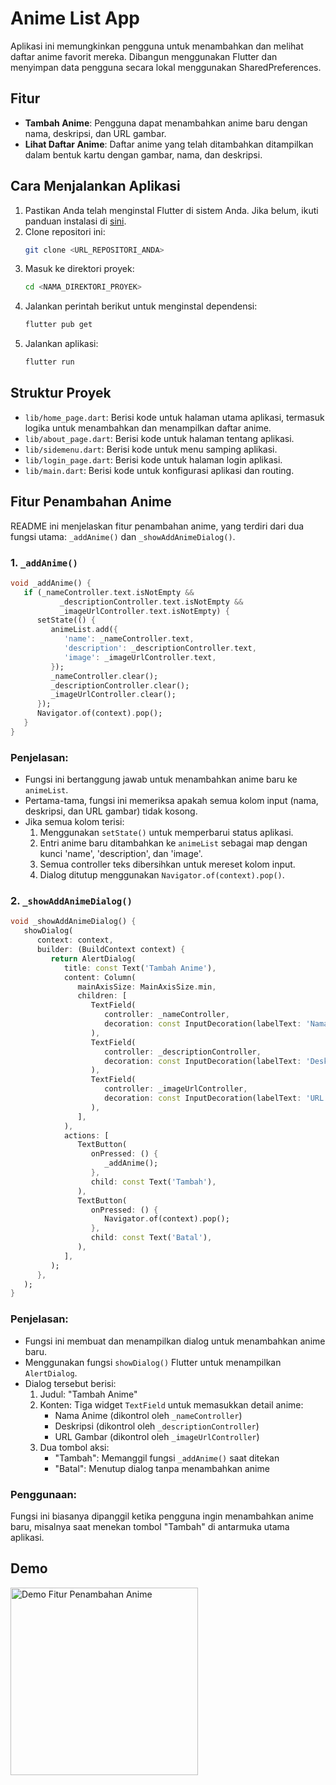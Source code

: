 # Anime List App

Aplikasi ini memungkinkan pengguna untuk menambahkan dan melihat daftar anime favorit mereka. Dibangun menggunakan Flutter dan menyimpan data pengguna secara lokal menggunakan SharedPreferences.

## Fitur

- **Tambah Anime**: Pengguna dapat menambahkan anime baru dengan nama, deskripsi, dan URL gambar.
- **Lihat Daftar Anime**: Daftar anime yang telah ditambahkan ditampilkan dalam bentuk kartu dengan gambar, nama, dan deskripsi.


## Cara Menjalankan Aplikasi

1. Pastikan Anda telah menginstal Flutter di sistem Anda. Jika belum, ikuti panduan instalasi di [sini](https://flutter.dev/docs/get-started/install).
2. Clone repositori ini:
    ```bash
    git clone <URL_REPOSITORI_ANDA>
    ```
3. Masuk ke direktori proyek:
    ```bash
    cd <NAMA_DIREKTORI_PROYEK>
    ```
4. Jalankan perintah berikut untuk menginstal dependensi:
    ```bash
    flutter pub get
    ```
5. Jalankan aplikasi:
    ```bash
    flutter run
    ```

## Struktur Proyek

- `lib/home_page.dart`: Berisi kode untuk halaman utama aplikasi, termasuk logika untuk menambahkan dan menampilkan daftar anime.
- `lib/about_page.dart`: Berisi kode untuk halaman tentang aplikasi.
- `lib/sidemenu.dart`: Berisi kode untuk menu samping aplikasi.
- `lib/login_page.dart`: Berisi kode untuk halaman login aplikasi.
- `lib/main.dart`: Berisi kode untuk konfigurasi aplikasi dan routing.


## Fitur Penambahan Anime


README ini menjelaskan fitur penambahan anime, yang terdiri dari dua fungsi utama: `_addAnime()` dan `_showAddAnimeDialog()`.

### 1. `_addAnime()`

```dart
void _addAnime() {
   if (_nameController.text.isNotEmpty &&
           _descriptionController.text.isNotEmpty &&
           _imageUrlController.text.isNotEmpty) {
      setState(() {
         animeList.add({
            'name': _nameController.text,
            'description': _descriptionController.text,
            'image': _imageUrlController.text,
         });
         _nameController.clear();
         _descriptionController.clear();
         _imageUrlController.clear();
      });
      Navigator.of(context).pop();
   }
}
```

### Penjelasan:

- Fungsi ini bertanggung jawab untuk menambahkan anime baru ke `animeList`.
- Pertama-tama, fungsi ini memeriksa apakah semua kolom input (nama, deskripsi, dan URL gambar) tidak kosong.
- Jika semua kolom terisi:
   1. Menggunakan `setState()` untuk memperbarui status aplikasi.
   2. Entri anime baru ditambahkan ke `animeList` sebagai map dengan kunci 'name', 'description', dan 'image'.
   3. Semua controller teks dibersihkan untuk mereset kolom input.
   4. Dialog ditutup menggunakan `Navigator.of(context).pop()`.

### 2. `_showAddAnimeDialog()`

```dart
void _showAddAnimeDialog() {
   showDialog(
      context: context,
      builder: (BuildContext context) {
         return AlertDialog(
            title: const Text('Tambah Anime'),
            content: Column(
               mainAxisSize: MainAxisSize.min,
               children: [
                  TextField(
                     controller: _nameController,
                     decoration: const InputDecoration(labelText: 'Nama Anime'),
                  ),
                  TextField(
                     controller: _descriptionController,
                     decoration: const InputDecoration(labelText: 'Deskripsi'),
                  ),
                  TextField(
                     controller: _imageUrlController,
                     decoration: const InputDecoration(labelText: 'URL Gambar'),
                  ),
               ],
            ),
            actions: [
               TextButton(
                  onPressed: () {
                     _addAnime();
                  },
                  child: const Text('Tambah'),
               ),
               TextButton(
                  onPressed: () {
                     Navigator.of(context).pop();
                  },
                  child: const Text('Batal'),
               ),
            ],
         );
      },
   );
}
```

### Penjelasan:

- Fungsi ini membuat dan menampilkan dialog untuk menambahkan anime baru.
- Menggunakan fungsi `showDialog()` Flutter untuk menampilkan `AlertDialog`.
- Dialog tersebut berisi:
   1. Judul: "Tambah Anime"
   2. Konten: Tiga widget `TextField` untuk memasukkan detail anime:
      - Nama Anime (dikontrol oleh `_nameController`)
      - Deskripsi (dikontrol oleh `_descriptionController`)
      - URL Gambar (dikontrol oleh `_imageUrlController`)
   3. Dua tombol aksi:
      - "Tambah": Memanggil fungsi `_addAnime()` saat ditekan
      - "Batal": Menutup dialog tanpa menambahkan anime

### Penggunaan:

Fungsi ini biasanya dipanggil ketika pengguna ingin menambahkan anime baru, misalnya saat menekan tombol "Tambah" di antarmuka utama aplikasi.

## Demo
<img src="demo.gif" alt="Demo Fitur Penambahan Anime" width="300"/>






